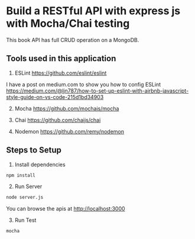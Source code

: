 # Build a RESTful API with express js with Mocha/Chai testing

This book API has full CRUD operation on a MongoDB.

## Tools used in this application

1. ESLint <https://github.com/eslint/eslint>

I have a post on medium.com to show you how to config ESLint <https://medium.com/@ljn787/how-to-set-up-eslint-with-airbnb-javascript-style-guide-on-vs-code-215d1bd34903>

2. Mocha <https://github.com/mochajs/mocha>

3. Chai <https://github.com/chaijs/chai>

4. Nodemon <https://github.com/remy/nodemon>

## Steps to Setup

1. Install dependencies

```bash
npm install
```

2. Run Server

```bash
node server.js
```

You can browse the apis at <http://localhost:3000>

3. Run Test

```bash
mocha
```
